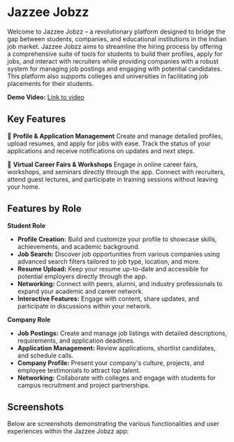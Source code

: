 # Jazzee Jobzz

Welcome to Jazzee Jobzz – a revolutionary platform designed to bridge the gap between students, companies, and educational institutions in the Indian job market. Jazzee Jobzz aims to streamline the hiring process by offering a comprehensive suite of tools for students to build their profiles, apply for jobs, and interact with recruiters while providing companies with a robust system for managing job postings and engaging with potential candidates. This platform also supports colleges and universities in facilitating job placements for their students.

**Demo Video:** [Link to video](https://www.loom.com/share/ac9488e3b48e453c8b48c0642f264aee?sid=9867b7a3-92a8-45a8-99ca-c8a1e3fbb4ae "Open demo video")

## Key Features

📝 **Profile & Application Management**
Create and manage detailed profiles, upload resumes, and apply for jobs with ease. Track the status of your applications and receive notifications on updates and next steps.

🎥 **Virtual Career Fairs & Workshops**
Engage in online career fairs, workshops, and seminars directly through the app. Connect with recruiters, attend guest lectures, and participate in training sessions without leaving your home.

## Features by Role

**Student Role**
- **Profile Creation:** Build and customize your profile to showcase skills, achievements, and academic background.
- **Job Search:** Discover job opportunities from various companies using advanced search filters tailored to job type, location, and more.
- **Resume Upload:** Keep your resume up-to-date and accessible for potential employers directly through the app.
- **Networking:** Connect with peers, alumni, and industry professionals to expand your academic and career network.
- **Interactive Features:** Engage with content, share updates, and participate in discussions within your network.

**Company Role**
- **Job Postings:** Create and manage job listings with detailed descriptions, requirements, and application deadlines.
- **Application Management:** Review applications, shortlist candidates, and schedule calls.
- **Company Profile:** Present your company's culture, projects, and employee testimonials to attract top talent.
- **Networking:** Collaborate with colleges and engage with students for campus recruitment and project partnerships.

## Screenshots
Below are screenshots demonstrating the various functionalities and user experiences within the Jazzee Jobzz app:



